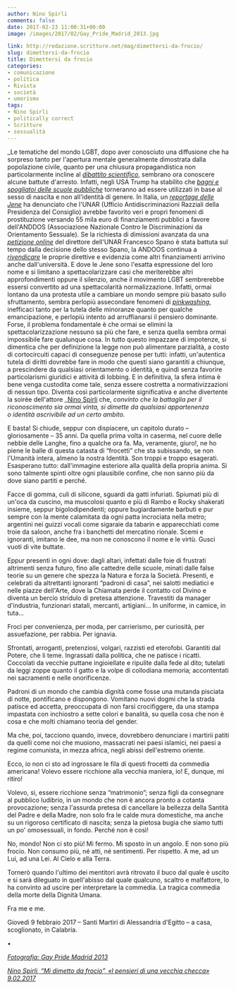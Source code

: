 ```yaml
---
author: Nino Spirli
comments: false
date: 2017-02-23 11:00:31+00:00
image: /images/2017/02/Gay_Pride_Madrid_2013.jpg

link: http://redazione.scritture.net/mag/dimettersi-da-frocio/
slug: dimettersi-da-frocio
title: Dimettersi da frocio
categories:
- comunicazione
- politica
- Rivista
- società
- umorismo
tags:
- Nino Spirli
- politically correct
- Scritture
- sessualità
---
```


_Le tematiche del mondo LGBT, dopo aver conosciuto una diffusione che ha sorpreso tanto per l'apertura mentale generalmente dimostrata dalla popolazione civile, quanto per una chiusura propagandistica non particolarmente incline al _[_dibattito scientifico_](http://www.scritture.net/mag/gender-theories-riflessioni-a-margine/)_, sembrano ora conoscere alcune battute d'arresto. Infatti, negli USA Trump ha stabilito che _[_bagni e spogliatoi delle scuole pubbliche_](http://www.apple.com/it/)_ torneranno ad essere utilizzati in base al sesso di nascita e non all'identità di genere. In Italia, un _[_reportage delle Jene_](http://www.apple.com/it/)_ ha denunciato che l'UNAR (Ufficio Antidiscriminazioni Razziali della Presidenza del Consiglio) avrebbe favorito veri e propri fenomeni di prostituzione versando 55 mila euro di finanziamenti pubblici a favore dell'ANDDOS (Associazione Nazionale Contro le Discriminazioni da Orientamento Sessuale). Se la richiesta di dimissioni avanzata da una _[_petizione online_](http://www.citizengo.org/it/pc/41294-dimissioni-immediate-del-direttore-unar-francesco-spano)_ del direttore dell'UNAR Francesco Spano è stata battuta sul tempo dalla decisione dello stesso Spano, la ANDOOS continua a _[_rivendicare_](http://www.anddos.org/unar-iene-soldi-pubblici-progetto-finanziato/)_ le proprie direttive e evidenzia come altri finanziamenti arrivino anche dall'università. E dove le Jene sono l'esatta espressione del loro nome e si limitano a spettacolarizzare casi che meriterebbe altri approfondimenti oppure il silenzio, anche il movimento LGBT sembrerebbe essersi convertito ad una spettacolarità normalizzazione. Infatti, ormai lontano da una protesta utile a cambiare un mondo sempre più basato sullo sfruttamento, sembra perlopiù assecondare fenomeni di _[_pinkwashing_](http://www.scritture.net/mag/le-parole-del-sesso-taciuto/)_, inefficaci tanto per la tutela delle minoranze quanto per qualche emancipazione, e perlopiù intento ad arruffianarsi il pensiero dominante. Forse, il problema fondamentale è che ormai se elimini la spettacolarizzazione nessuno sa più che fare, e senza quella sembra ormai impossibile fare qualunque cosa. In tutto questo impazzare di impotenze, si dimentica che per definizione la legge non può alimentare parzialità, a costo di cortocircuiti capaci di conseguenze penose per tutti: infatti, un'autentica tutela di diritti dovrebbe fare in modo che questi siano garantiti a chiunque, a prescindere da qualsiasi orientamento o identità, e quindi senza favorire particolarismi giuridici e attività di lobbing. E in definitiva, la sfera intima è bene venga custodita come tale, senza essere costretta a normativizzazioni di nessun tipo. Diventa così particolarmente significativa e anche divertente la soirée dell'attore _[Nino Spirli](http://www.apple.com/it/) che, _convinto che la battaglia per il riconoscimento sia ormai vinta, si dimette da qualsiasi appartenenza o identità ascrivibile ad un certo ambito._



E basta! Si chiude, seppur con dispiacere, un capitolo durato – gloriosamente – 35 anni. Da quella prima volta in caserma, nel cuore delle nebbie delle Langhe, fino a qualche ora fa. Ma, veramente, giuro!, ne ho piene le balle di questa catasta di “frocetti” che sta subissando, se non l'Umanità intera, almeno la nostra Identità. Son troppi e troppo esagerati. Esasperano tutto: dall'immagine esteriore alla qualità della propria anima. Si sono talmente spinti oltre ogni plausibile confine, che non sanno più da dove siano partiti e perché.

Facce di gomma, culi di silicone, sguardi da gatti infuriati. Spiumati più di un'oca da cuscino, ma muscolosi quanto e più di Rambo e Rocky shakerati insieme, seppur bigolodipendenti; oppure bugiardamente barbuti e pur sempre con la mente calamitata da ogni patta incrociata nella metro; argentini nei guizzi vocali come sigaraie da tabarin e apparecchiati come troie da saloon, anche fra i banchetti del mercatino rionale. Scemi e ignoranti, imitano le dee, ma non ne conoscono il nome e le virtù. Gusci vuoti di vite buttate.

Eppur presenti in ogni dove: dagli altari, infettati dalle foie di frustrati altrimenti senza futuro, fino alle cattedre delle scuole, minati dalle false teorie su un genere che spezza la Natura e forza la Società. Presenti, e celebrati da altrettanti ignoranti “padroni di casa”, nei salotti mediatici e nelle piazze dell'Arte, dove la Chiamata perde il contatto col Divino e diventa un bercio stridulo di pretesa attenzione. Travestiti da manager d'industria, funzionari statali, mercanti, artigiani… In uniforme, in camice, in tuta…

Froci per convenienza, per moda, per carrierismo, per curiosità, per assuefazione, per rabbia. Per ignavia.

Sfrontati, arroganti, pretenziosi, volgari, razzisti ed eterofobi. Garantiti dal Potere, che li teme. Ingrassati dalla politica, che ne patisce i ricatti. Coccolati da vecchie puttane ingioiellate e ripulite dalla fede al dito; tutelati da leggi zoppe quanto il gatto e la volpe di collodiana memoria; accontentati nei sacramenti e nelle onorificenze.

Padroni di un mondo che cambia dignità come fosse una mutanda pisciata di notte, pontificano e dispongono. Vomitano nuovi dogmi che la strada patisce ed accetta, preoccupata di non farsi crocifiggere, da una stampa impastata con inchiostro a sette colori e banalità, su quella cosa che non è cosa e che molti chiamano teoria del gender.

Ma che, poi, tacciono quando, invece, dovrebbero denunciare i martirii patiti da quelli come noi che muoiono, massacrati nei paesi islamici, nei paesi a regime comunista, in mezza africa, negli abissi dell'estremo oriente.

Ecco, io non ci sto ad ingrossare le fila di questi frocetti da commedia americana! Volevo essere ricchione alla vecchia maniera, io! E, dunque, mi ritiro!

Volevo, sì, essere ricchione senza “matrimonio”; senza figli da consegnare al pubblico ludibrio, in un mondo che non è ancora pronto a cotanta provocazione; senza l'assurda pretesa di cancellare la bellezza della Santità del Padre e della Madre, non solo fra le calde mura domestiche, ma anche su un rigoroso certificato di nascita; senza la pietosa bugia che siamo tutti un po' omosessuali, in fondo. Perché non è così!

No, mondo! Non ci sto più! Mi fermo. Mi sposto in un angolo. E non sono più frocio. Non consumo più, né atti, né sentimenti. Per rispetto. A me, ad un Lui, ad una Lei. Al Cielo e alla Terra.

Tornerò quando l'ultimo dei mentitori avrà ritrovato il buco dal quale è uscito e si sarà dileguato in quell'abisso dal quale qualcuno, scaltro e malfattore, lo ha convinto ad uscire per interpretare la commedia. La tragica commedia della morte della Dignità Umana.

Fra me e me.

Giovedì 9 febbraio 2017 – Santi Martiri di Alessandria d'Egitto – a casa, scoglionato, in Calabria.

•

_[Fotografia: ](http://www.apple.com/it/)[Gay Pride Madrid 2013](http://www.apple.com/it/)_

_[Nino Spirli, “Mi dimetto da frocio”, «I pensieri di una vecchia checca» 9.02.2017](http://www.apple.com/it/)_
